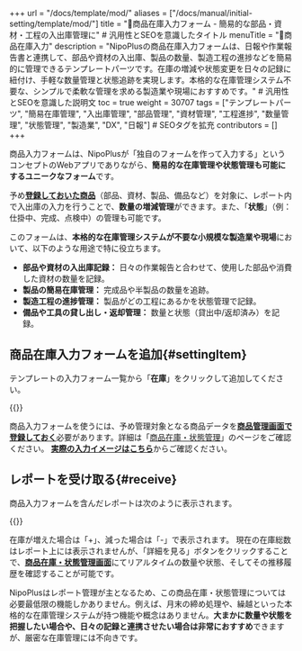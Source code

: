 +++
url = "/docs/template/mod/"
aliases = ["/docs/manual/initial-setting/template/mod/"]
title = "🧩商品在庫入力フォーム - 簡易的な部品・資材・工程の入出庫管理に" # 汎用性とSEOを意識したタイトル
menuTitle = "🧩商品在庫入力"
description = "NipoPlusの商品在庫入力フォームは、日報や作業報告書と連携して、部品や資材の入出庫、製品の数量、製造工程の進捗などを簡易的に管理できるテンプレートパーツです。在庫の増減や状態変更を日々の記録に紐付け、手軽な数量管理と状態追跡を実現します。本格的な在庫管理システム不要な、シンプルで柔軟な管理を求める製造業や現場におすすめです。" # 汎用性とSEOを意識した説明文
toc = true
weight = 30707
tags = ["テンプレートパーツ", "簡易在庫管理", "入出庫管理", "部品管理", "資材管理", "工程進捗", "数量管理", "状態管理", "製造業", "DX", "日報"] # SEOタグを拡充
contributors = []
+++

商品入力フォームは、NipoPlusが「独自のフォームを作って入力する」というコンセプトのWebアプリでありながら、**簡易的な在庫管理や状態管理も可能にするユニークなフォーム**です。

予め[<strong>登録しておいた商品</strong>](/docs/setup/advanced-setting/point/#add)（部品、資材、製品、備品など）を対象に、レポート内で入出庫の入力を行うことで、**数量の増減管理**ができます。また、「<strong>状態</strong>」（例：仕掛中、完成、点検中）の管理も可能です。

このフォームは、**本格的な在庫管理システムが不要な小規模な製造業や現場**において、以下のような用途で特に役立ちます。

- **部品や資材の入出庫記録：** 日々の作業報告と合わせて、使用した部品や消費した資材の数量を記録。
- **製品の簡易在庫管理：** 完成品や半製品の数量を追跡。
- **製造工程の進捗管理：** 製品がどの工程にあるかを状態管理で記録。
- **備品や工具の貸し出し・返却管理：** 数量と状態（貸出中/返却済み）を記録。

## 商品在庫入力フォームを追加{#settingItem}

テンプレートの入力フォーム一覧から「<strong>在庫</strong>」をクリックして追加してください。

{{<icatch filename="img/modFormAdd" msg="テンプレートの編集画面から、部品や資材の入出庫、製品の工程進捗を記録するための在庫フォームをクリックして追加します" alice="ok">}}

商品入力フォームを使うには、予め管理対象となる商品データを[<strong>商品管理画面で登録しておく</strong>](/docs/setup/advanced-setting/point/)必要があります。詳細は「[商品在庫・状態管理](/docs/setup/advanced-setting/point/)」のページをご確認ください。
[<strong>実際の入力イメージはこちら</strong>](/docs/manual/write-report/parts/#item)からご確認ください。

## レポートを受け取る{#receive}

商品入力フォームを含んだレポートは次のように表示されます。

{{<icatch filename="img/itemReport" msg="レポートを受け取ると、入出庫記録や状態変更の履歴が一覧で確認できます。増減した数量や新しい状態が一目で分かります" alice="ok">}}

在庫が増えた場合は「+」、減った場合は「-」で表示されます。
現在の在庫総数はレポート上には表示されませんが、「詳細を見る」ボタンをクリックすることで、[<strong>商品在庫・状態管理画面</strong>](/docs/setup/advanced-setting/point/#stackLog)にてリアルタイムの数量や状態、そしてその推移履歴を確認することが可能です。

NipoPlusはレポート管理が主となるため、この商品在庫・状態管理については必要最低限の機能しかありません。例えば、月末の締め処理や、繰越といった本格的な在庫管理システムが持つ機能や概念はありません。**大まかに数量や状態を把握したい場合や、日々の記録と連携させたい場合は非常におすすめ**できますが、厳密な在庫管理には不向きです。
